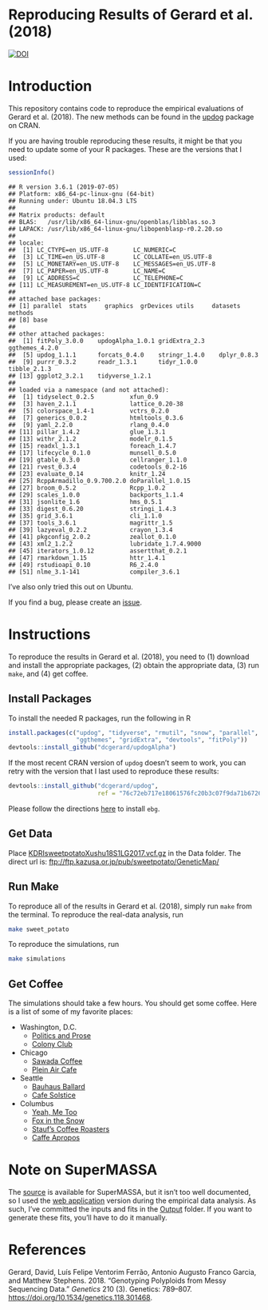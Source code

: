 Reproducing Results of Gerard et al. (2018)
================

[![DOI](https://zenodo.org/badge/94825101.svg)](https://zenodo.org/badge/latestdoi/94825101)

# Introduction

This repository contains code to reproduce the empirical evaluations of
Gerard et al. (2018). The new methods can be found in the
[updog](https://cran.r-project.org/package=updog) package on CRAN.

If you are having trouble reproducing these results, it might be that
you need to update some of your R packages. These are the versions that
I used:

``` r
sessionInfo()
```

    ## R version 3.6.1 (2019-07-05)
    ## Platform: x86_64-pc-linux-gnu (64-bit)
    ## Running under: Ubuntu 18.04.3 LTS
    ## 
    ## Matrix products: default
    ## BLAS:   /usr/lib/x86_64-linux-gnu/openblas/libblas.so.3
    ## LAPACK: /usr/lib/x86_64-linux-gnu/libopenblasp-r0.2.20.so
    ## 
    ## locale:
    ##  [1] LC_CTYPE=en_US.UTF-8       LC_NUMERIC=C              
    ##  [3] LC_TIME=en_US.UTF-8        LC_COLLATE=en_US.UTF-8    
    ##  [5] LC_MONETARY=en_US.UTF-8    LC_MESSAGES=en_US.UTF-8   
    ##  [7] LC_PAPER=en_US.UTF-8       LC_NAME=C                 
    ##  [9] LC_ADDRESS=C               LC_TELEPHONE=C            
    ## [11] LC_MEASUREMENT=en_US.UTF-8 LC_IDENTIFICATION=C       
    ## 
    ## attached base packages:
    ## [1] parallel  stats     graphics  grDevices utils     datasets  methods  
    ## [8] base     
    ## 
    ## other attached packages:
    ##  [1] fitPoly_3.0.0    updogAlpha_1.0.1 gridExtra_2.3    ggthemes_4.2.0  
    ##  [5] updog_1.1.1      forcats_0.4.0    stringr_1.4.0    dplyr_0.8.3     
    ##  [9] purrr_0.3.2      readr_1.3.1      tidyr_1.0.0      tibble_2.1.3    
    ## [13] ggplot2_3.2.1    tidyverse_1.2.1 
    ## 
    ## loaded via a namespace (and not attached):
    ##  [1] tidyselect_0.2.5          xfun_0.9                 
    ##  [3] haven_2.1.1               lattice_0.20-38          
    ##  [5] colorspace_1.4-1          vctrs_0.2.0              
    ##  [7] generics_0.0.2            htmltools_0.3.6          
    ##  [9] yaml_2.2.0                rlang_0.4.0              
    ## [11] pillar_1.4.2              glue_1.3.1               
    ## [13] withr_2.1.2               modelr_0.1.5             
    ## [15] readxl_1.3.1              foreach_1.4.7            
    ## [17] lifecycle_0.1.0           munsell_0.5.0            
    ## [19] gtable_0.3.0              cellranger_1.1.0         
    ## [21] rvest_0.3.4               codetools_0.2-16         
    ## [23] evaluate_0.14             knitr_1.24               
    ## [25] RcppArmadillo_0.9.700.2.0 doParallel_1.0.15        
    ## [27] broom_0.5.2               Rcpp_1.0.2               
    ## [29] scales_1.0.0              backports_1.1.4          
    ## [31] jsonlite_1.6              hms_0.5.1                
    ## [33] digest_0.6.20             stringi_1.4.3            
    ## [35] grid_3.6.1                cli_1.1.0                
    ## [37] tools_3.6.1               magrittr_1.5             
    ## [39] lazyeval_0.2.2            crayon_1.3.4             
    ## [41] pkgconfig_2.0.2           zeallot_0.1.0            
    ## [43] xml2_1.2.2                lubridate_1.7.4.9000     
    ## [45] iterators_1.0.12          assertthat_0.2.1         
    ## [47] rmarkdown_1.15            httr_1.4.1               
    ## [49] rstudioapi_0.10           R6_2.4.0                 
    ## [51] nlme_3.1-141              compiler_3.6.1

I’ve also only tried this out on Ubuntu.

If you find a bug, please create an
[issue](https://github.com/dcgerard/reproduce_genotyping/issues).

# Instructions

To reproduce the results in Gerard et al. (2018), you need to (1)
download and install the appropriate packages, (2) obtain the
appropriate data, (3) run `make`, and (4) get coffee.

## Install Packages

To install the needed R packages, run the following in R

``` r
install.packages(c("updog", "tidyverse", "rmutil", "snow", "parallel", 
                   "ggthemes", "gridExtra", "devtools", "fitPoly"))
devtools::install_github("dcgerard/updogAlpha")
```

If the most recent CRAN version of `updog` doesn’t seem to work, you can
retry with the version that I last used to reproduce these results:

``` r
devtools::install_github("dcgerard/updog", 
                         ref = "76c72eb717e18061576fc20b3c07f9da71b67263")
```

Please follow the directions
[here](https://github.com/pblischak/polyploid-genotyping/tree/master/ebg)
to install `ebg`.

## Get Data

Place
[KDRIsweetpotatoXushu18S1LG2017.vcf.gz](http://sweetpotato-garden.kazusa.or.jp/)
in the Data folder. The direct url is:
<ftp://ftp.kazusa.or.jp/pub/sweetpotato/GeneticMap/>

## Run Make

To reproduce all of the results in Gerard et al. (2018), simply run
`make` from the terminal. To reproduce the real-data analysis, run

``` bash
make sweet_potato
```

To reproduce the simulations, run

``` bash
make simulations
```

## Get Coffee

The simulations should take a few hours. You should get some coffee.
Here is a list of some of my favorite places:

  - Washington, D.C.
      - [Politics and
        Prose](https://www.yelp.com/biz/politics-and-prose-washington)
      - [Colony Club](https://www.yelp.com/biz/colony-club-washington)
  - Chicago
      - [Sawada Coffee](https://www.yelp.com/biz/sawada-coffee-chicago)
      - [Plein Air
        Cafe](https://www.yelp.com/biz/plein-air-cafe-and-eatery-chicago-2)
  - Seattle
      - [Bauhaus
        Ballard](https://www.yelp.com/biz/bauhaus-ballard-seattle)
      - [Cafe Solstice](https://www.yelp.com/biz/cafe-solstice-seattle)
  - Columbus
      - [Yeah, Me Too](https://www.yelp.com/biz/yeah-me-too-columbus)
      - [Fox in the
        Snow](https://www.yelp.com/biz/fox-in-the-snow-cafe-columbus-2)
      - [Stauf’s Coffee
        Roasters](https://www.yelp.com/biz/staufs-coffee-roasters-columbus-2)
      - [Caffe
        Apropos](https://www.yelp.com/biz/caff%C3%A9-apropos-columbus-2)

# Note on SuperMASSA

The [source](https://bitbucket.org/orserang/supermassa) is available for
SuperMASSA, but it isn’t too well documented, so I used the [web
application](http://statgen.esalq.usp.br/SuperMASSA/) version during the
empirical data analysis. As such, I’ve committed the inputs and fits in
the
[Output](https://github.com/dcgerard/reproduce_genotyping/tree/master/Output/supermassa_formatted_data)
folder. If you want to generate these fits, you’ll have to do it
manually.

# References

<div id="refs" class="references">

<div id="ref-gerard2018genotyping">

Gerard, David, Luís Felipe Ventorim Ferrão, Antonio Augusto Franco
Garcia, and Matthew Stephens. 2018. “Genotyping Polyploids from Messy
Sequencing Data.” *Genetics* 210 (3). Genetics: 789–807.
<https://doi.org/10.1534/genetics.118.301468>.

</div>

</div>
